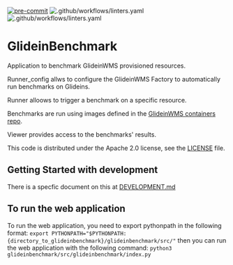 <!--
SPDX-FileCopyrightText: 2023 Fermi Research Alliance, LLC
SPDX-License-Identifier: Apache-2.0
-->

[![pre-commit](https://img.shields.io/badge/pre--commit-enabled-brightgreen?logo=pre-commit&logoColor=white)](https://github.com/pre-commit/pre-commit)
![.github/workflows/linters.yaml](https://github.com/mambelli/planetsmath/workflows/Linters/badge.svg)
![.github/workflows/linters.yaml](https://github.com/mambelli/planetsmath/workflows/PyTest/badge.svg)

# GlideinBenchmark

Application to benchmark GlideinWMS provisioned resources.

Runner_config allws to configure the GlideinWMS Factory to automatically run benchmarks on Glideins.

Runner alloows to trigger a benchmark on a specific resource.

Benchmarks are run using images defined in the [GlideinWMS containers repo](https://github.com/glideinWMS/containers/tree/main/worker/benchmark).

Viewer provides access to the benchmarks' results.

This code is distributed under the Apache 2.0 license, see the [LICENSE](LICENSE) file.

## Getting Started with development

There is a specfic document on this at [DEVELOPMENT.md](DEVELOPMENT.md)

## To run the web application

To run the web application, you need to export pythonpath in the following format:
```export PYTHONPATH="$PYTHONPATH:{directory_to_glideinbenchmark}/glideinbenchmark/src/"```
then you can run the web application with the following command:
```python3 glideinbenchmark/src/glideinbenchmark/index.py```